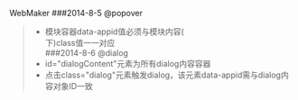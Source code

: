 WebMaker
###2014-8-5 @popover 
> * 模块容器data-appid值必须与模块内容(<div id="popoverContent">下)class值一一对应<br>
###2014-8-6 @dialog
> * id="dialogContent"元素为所有dialog内容容器	
> * 点击class="dialog"元素触发dialog，该元素data-appid需与dialog内容对象ID一致
